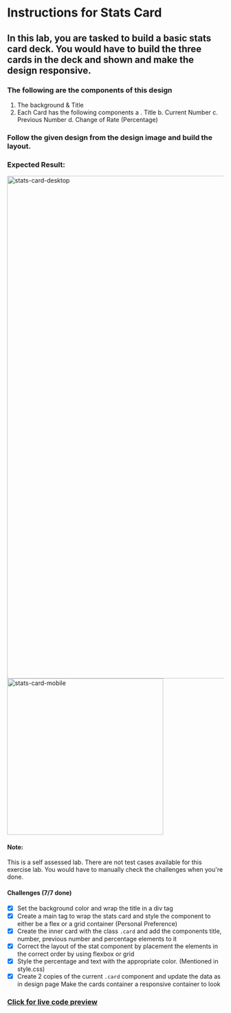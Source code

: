 # Instructions for Stats Card

## In this lab, you are tasked to build a basic stats card deck. You would have to build the three cards in the deck and shown and make the design responsive.

### The following are the components of this design

1. The background & Title
2. Each Card has the following components a . Title b. Current Number c. Previous Number d. Change of Rate (Percentage)

### Follow the given design from the design image and build the layout.

### Expected Result:

  <img width="1167" alt="stats-card-desktop" src="https://github.com/selimbiber/30Day30Project-HTML5-CSS3-Challenges/assets/117529414/8e9b3437-25fa-42f2-9f1b-b1ac6ac0e12c">
  <img width="363" alt="stats-card-mobile" src="https://github.com/selimbiber/30Day30Project-HTML5-CSS3-Challenges/assets/117529414/b92d4c8d-d3b2-40ed-9ffc-bc2a74cd82cf">

#### Note:

This is a self assessed lab. There are not test cases available for this exercise lab. You would have to manually check the challenges when you're done.

#### Challenges (7/7 done)

- [x] Set the background color and wrap the title in a div tag
- [x] Create a main tag to wrap the stats card and style the component to either be a flex or a grid container (Personal Preference)
- [x] Create the inner card with the class `.card` and add the components title, number, previous number and percentage elements to it
- [x] Correct the layout of the stat component by placement the elements in the correct order by using flexbox or grid
- [x] Style the percentage and text with the appropriate color. (Mentioned in style.css)
- [x] Create 2 copies of the current `.card` component and update the data as in design page
Make the cards container a responsive container to look

### [Click for live code preview](https://htmlpreview.github.io/?https://github.com/selimbiber/30Day30Project-HTML5-CSS3-Challenges/blob/main/Day06-stats-card/index.html)
